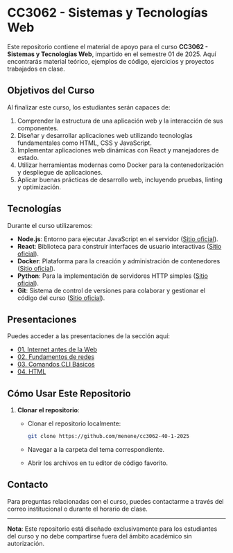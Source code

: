 # CC3062 - Sistemas y Tecnologías Web

Este repositorio contiene el material de apoyo para el curso **CC3062 - Sistemas y Tecnologías Web**, impartido en el semestre 01 de 2025. Aquí encontrarás material teórico, ejemplos de código, ejercicios y proyectos trabajados en clase.

## Objetivos del Curso

Al finalizar este curso, los estudiantes serán capaces de:

1. Comprender la estructura de una aplicación web y la interacción de sus componentes.
2. Diseñar y desarrollar aplicaciones web utilizando tecnologías fundamentales como HTML, CSS y JavaScript.
3. Implementar aplicaciones web dinámicas con React y manejadores de estado.
4. Utilizar herramientas modernas como Docker para la contenedorización y despliegue de aplicaciones.
5. Aplicar buenas prácticas de desarrollo web, incluyendo pruebas, linting y optimización.

## Tecnologías

Durante el curso utilizaremos:

- **Node.js**: Entorno para ejecutar JavaScript en el servidor ([Sitio oficial](https://nodejs.org/)).
- **React**: Biblioteca para construir interfaces de usuario interactivas ([Sitio oficial](https://reactjs.org/)).
- **Docker**: Plataforma para la creación y administración de contenedores ([Sitio oficial](https://www.docker.com/)).
- **Python**: Para la implementación de servidores HTTP simples ([Sitio oficial](https://python.org/)).
- **Git**: Sistema de control de versiones para colaborar y gestionar el código del curso ([Sitio oficial](https://git-scm.com/)).

## Presentaciones
Puedes acceder a las presentaciones de la sección aquí:
- [01. Internet antes de la Web](https://menene.github.io/cc3062/01-internet-antes-web.html)
- [02. Fundamentos de redes](https://menene.github.io/cc3062/02-fundamentos-redes.html)
- [03. Comandos CLI Básicos](https://menene.github.io/cc3062/03-comandos-cli.html)
- [04. HTML](https://menene.github.io/cc3062/04-html.html)


## Cómo Usar Este Repositorio

1. **Clonar el repositorio**:
   - Clonar el repositorio localmente:

     ```bash
     git clone https://github.com/menene/cc3062-40-1-2025
     ```
   - Navegar a la carpeta del tema correspondiente.
   - Abrir los archivos en tu editor de código favorito.


## Contacto

Para preguntas relacionadas con el curso, puedes contactarme a través del correo institucional o durante el horario de clase.

---

**Nota**: Este repositorio está diseñado exclusivamente para los estudiantes del curso y no debe compartirse fuera del ámbito académico sin autorización.
